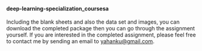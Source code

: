 #### deep-learning-specialization_coursesa
Including the blank sheets and also the data set and images, you can download the completed package then you can go through the assignment yourself.
If you are interested in the completed assignment, please feel free to contact me by sending an email to yahanku@gmail.com.
